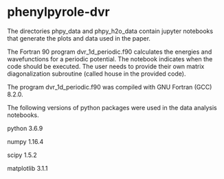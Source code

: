 # phenylpyrole-dvr

The directories phpy_data and phpy_h2o_data contain jupyter notebooks that generate the plots and data used in the paper. 

The Fortran 90 program dvr_1d_periodic.f90 calculates the energies and wavefunctions for a periodic potential. The notebook indicates when the code should be executed. The user needs to provide their own matrix diagonalization subroutine (called house in the provided code). 

The program dvr_1d_periodic.f90 was compiled with GNU Fortran (GCC) 8.2.0.

The following versions of python packages were used in the data analysis notebooks.

python   3.6.9  

numpy  1.16.4

scipy   1.5.2 

matplotlib  3.1.1
